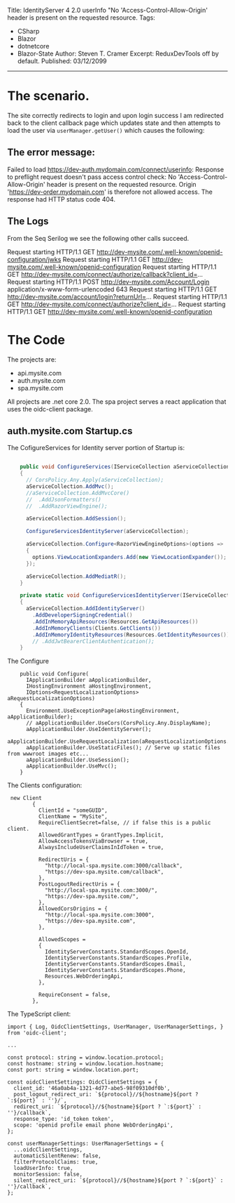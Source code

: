 Title: IdentityServer 4 2.0 userInfo "No 'Access-Control-Allow-Origin' header is present on the requested resource.
Tags: 
  - CSharp 
  - Blazor 
  - dotnetcore 
  - Blazor-State
Author: Steven T. Cramer
Excerpt: ReduxDevTools off by default. 
Published: 03/12/2099
---
# The scenario.
The site correctly redirects to login and upon login success I am redirected back to the client callback page which updates state and then attempts to load the user via `userManager.getUser()`
which causes the following:

## The error message:
Failed to load https://dev-auth.mydomain.com/connect/userinfo: Response to preflight request doesn't pass access control check: No 'Access-Control-Allow-Origin' header is present on the requested resource. Origin 'https://dev-order.mydomain.com' is therefore not allowed access. The response had HTTP status code 404.

## The Logs

From the Seq Serilog we see the following other calls succeed.

Request starting HTTP/1.1 GET http://dev-mysite.com/.well-known/openid-configuration/jwks
Request starting HTTP/1.1 GET http://dev-mysite.com/.well-known/openid-configuration
Request starting HTTP/1.1 GET http://dev-mysite.com/connect/authorize/callback?client_id=...
Request starting HTTP/1.1 POST http://dev-mysite.com/Account/Login application/x-www-form-urlencoded 643
Request starting HTTP/1.1 GET http://dev-mysite.com/account/login?returnUrl=...
Request starting HTTP/1.1 GET http://dev-mysite.com/connect/authorize?client_id=...
Request starting HTTP/1.1 GET http://dev-mysite.com/.well-known/openid-configuration

# The Code

The projects are:

* api.mysite.com
* auth.mysite.com
* spa.mysite.com

All projects are .net core 2.0.  The spa project serves a react application that uses the oidc-client package.

## auth.mysite.com Startup.cs
The CofigureServices for Identity server portion of Startup is:
```csharp

    public void ConfigureServices(IServiceCollection aServiceCollection)
    {
      // CorsPolicy.Any.Apply(aServiceCollection);
      aServiceCollection.AddMvc();
      //aServiceCollection.AddMvcCore()
      //  .AddJsonFormatters()
      //  .AddRazorViewEngine();

      aServiceCollection.AddSession();

      ConfigureServicesIdentityServer(aServiceCollection);

      aServiceCollection.Configure<RazorViewEngineOptions>(options =>
      {
        options.ViewLocationExpanders.Add(new ViewLocationExpander());
      });

      aServiceCollection.AddMediatR();
    }

    private static void ConfigureServicesIdentityServer(IServiceCollection aServiceCollection)
    {
      aServiceCollection.AddIdentityServer()
        .AddDeveloperSigningCredential()
        .AddInMemoryApiResources(Resources.GetApiResources())
        .AddInMemoryClients(Clients.GetClients())
        .AddInMemoryIdentityResources(Resources.GetIdentityResources())
        // .AddJwtBearerClientAuthentication();
    }
```
The Configure 

```
    public void Configure(
      IApplicationBuilder aApplicationBuilder,
      IHostingEnvironment aHostingEnvironment,
      IOptions<RequestLocalizationOptions> aRequestLocalizationOptions)
    {
      Environment.UseExceptionPage(aHostingEnvironment, aApplicationBuilder);
      // aApplicationBuilder.UseCors(CorsPolicy.Any.DisplayName);
      aApplicationBuilder.UseIdentityServer();
      aApplicationBuilder.UseRequestLocalization(aRequestLocalizationOptions.Value);
      aApplicationBuilder.UseStaticFiles(); // Serve up static files from wwwroot images etc...
      aApplicationBuilder.UseSession();
      aApplicationBuilder.UseMvc();
    }
```
The Clients configuration:

```
 new Client
        {
          ClientId = "someGUID",
          ClientName = "MySite",
          RequireClientSecret=false, // if false this is a public client.
          AllowedGrantTypes = GrantTypes.Implicit,
          AllowAccessTokensViaBrowser = true,
          AlwaysIncludeUserClaimsInIdToken = true,

          RedirectUris = {
            "http://local-spa.mysite.com:3000/callback",
            "https://dev-spa.mysite.com/callback",
          },
          PostLogoutRedirectUris = {
            "http://local-spa.mysite.com:3000/",
            "https://dev-spa.mysite.com/",
          },
          AllowedCorsOrigins = {
            "http://local-spa.mysite.com:3000",
            "https://dev-spa.mysite.com",
          },

          AllowedScopes =
          {
            IdentityServerConstants.StandardScopes.OpenId,
            IdentityServerConstants.StandardScopes.Profile,
            IdentityServerConstants.StandardScopes.Email,
            IdentityServerConstants.StandardScopes.Phone,
            Resources.WebOrderingApi,
          },

          RequireConsent = false,
        },
```
The TypeScript client:

```
import { Log, OidcClientSettings, UserManager, UserManagerSettings, } from 'oidc-client';

...

const protocol: string = window.location.protocol;
const hostname: string = window.location.hostname;
const port: string = window.location.port;

const oidcClientSettings: OidcClientSettings = {
  client_id: '46a0ab4a-1321-4d77-abe5-98f09310df0b',
  post_logout_redirect_uri: `${protocol}//${hostname}${port ? `:${port}` : ''}/`,
  redirect_uri: `${protocol}//${hostname}${port ? `:${port}` : ''}/callback`,
  response_type: 'id_token token',
  scope: 'openid profile email phone WebOrderingApi',
};

const userManagerSettings: UserManagerSettings = {
  ...oidcClientSettings,
  automaticSilentRenew: false,
  filterProtocolClaims: true,
  loadUserInfo: true,
  monitorSession: false,
  silent_redirect_uri: `${protocol}//${hostname}${port ? `:${port}` : ''}/callback`,
};

```
